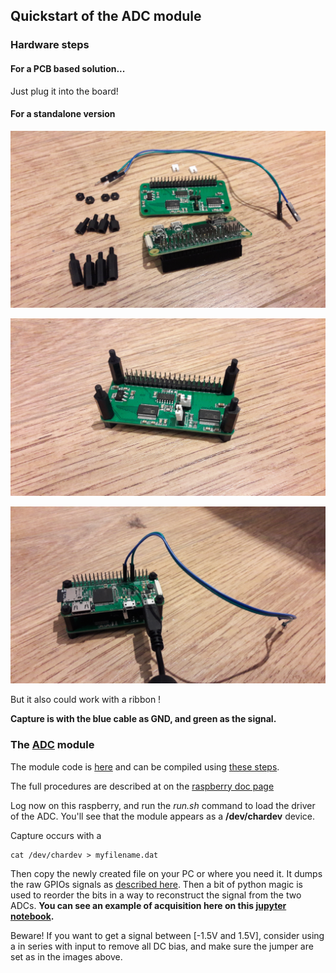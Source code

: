 ## Quickstart of the ADC module

### Hardware steps

#### For a PCB based solution...

Just plug it into the board!

#### For a standalone version


![](/elmo/images/qs/20171009_170219.jpg)

![](/elmo/images/qs/20171009_170604.jpg)

![](/elmo/images/qs/20171009_171305.jpg)

But it also could work with a ribbon !


__Capture is with the blue cable as GND, and green as the signal.__

### The [ADC](/elmo/) module

The module code is [here](/elmo/data/scope.c) and can be compiled using [these steps](/elmo/data/PrepKernel.sh).

The full procedures are described at on the [raspberry doc page](/tomtom/)


Log now on this raspberry, and run the _run.sh_ command to load the driver of the ADC. You'll see that the module appears as a  __/dev/chardev__ device.

Capture occurs with a 

    cat /dev/chardev > myfilename.dat

Then copy the newly created file on your PC or where you need it. It dumps the raw GPIOs signals as [described here](/elmo/data/20170613-TestWithRawSignal.ipynb). Then a bit of python magic is used to reorder the bits in a way to reconstruct the signal from the two ADCs. __You can see an example of acquisition here on this [jupyter notebook](/elmo/data/20170714-TwoADCs-Probe.ipynb).__

Beware! If you want to get a signal between [-1.5V and 1.5V], consider using a in series with input to remove all DC bias, and make sure the jumper are set as in the images above.

 
